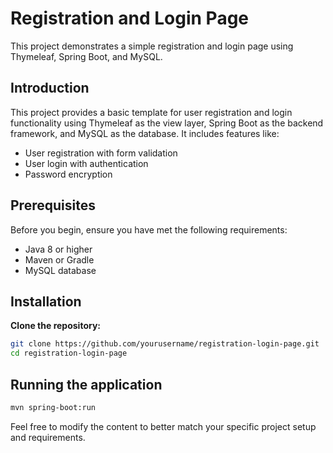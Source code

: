 # Registration and Login Page

This project demonstrates a simple registration and login page using Thymeleaf, Spring Boot, and MySQL.

## Introduction
This project provides a basic template for user registration and login functionality using Thymeleaf as the view layer, Spring Boot as the backend framework, and MySQL as the database. It includes features like:
- User registration with form validation
- User login with authentication
- Password encryption

## Prerequisites
Before you begin, ensure you have met the following requirements:
- Java 8 or higher
- Maven or Gradle
- MySQL database

## Installation
**Clone the repository:**
   ```bash
   git clone https://github.com/yourusername/registration-login-page.git
   cd registration-login-page
```

## Running the application
```bash
mvn spring-boot:run
```


Feel free to modify the content to better match your specific project setup and requirements.


